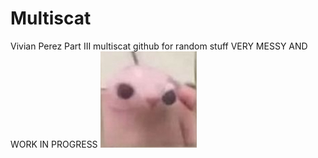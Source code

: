 # Multiscat
Vivian Perez Part III multiscat github for random stuff VERY MESSY AND WORK IN PROGRESS
![alt text](https://github.com/a84bfcae38835499/Part-III-Multiscat-and-misc/blob/master/bingus.png?raw=true)
